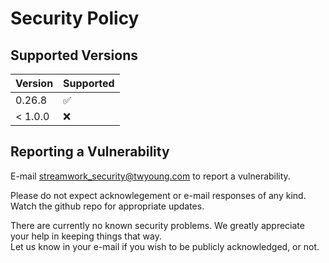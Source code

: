 # Security Policy

## Supported Versions

| Version | Supported          |
| ------- | ------------------ |
| 0.26.8   | :white_check_mark: |
| < 1.0.0 | :x:                |

## Reporting a Vulnerability

E-mail streamwork_security@twyoung.com to report a vulnerability.

Please do not expect acknowlegement or e-mail responses of any kind.
Watch the github repo for appropriate updates.   

There are currently no known security problems.  We greatly 
appreciate your help in keeping things that way.  
Let us know in your e-mail if you wish to be publicly acknowledged, or not. 

